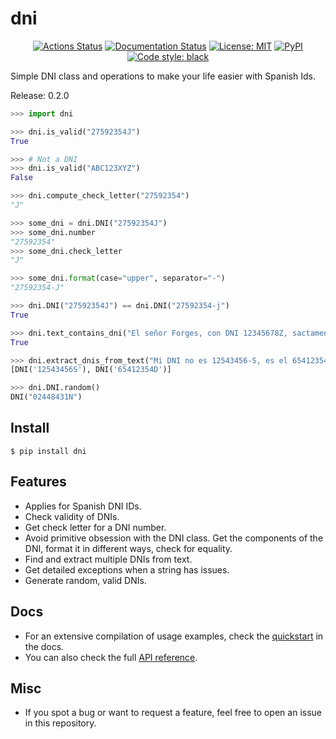 # dni

<p align="center">
<a href="https://github.com/pmartincalvo/dni/actions"><img alt="Actions Status" src="https://github.com/pmartincalvo/dni/workflows/latest/badge.svg"></a>
<a href="https://dni.readthedocs.io/en/stable/?badge=stable"><img alt="Documentation Status" src="https://readthedocs.org/projects/dni/badge/?version=stable"></a>
<a href="https://github.com/pmartincalvo/dni/blob/main/LICENSE"><img alt="License: MIT" src="https://black.readthedocs.io/en/stable/_static/license.svg"></a>
<a href="https://pypi.org/project/dni/"><img alt="PyPI" src="https://img.shields.io/pypi/v/dni"></a>
<a href="https://github.com/psf/black"><img alt="Code style: black" src="https://img.shields.io/badge/code%20style-black-000000.svg"></a>
</p>

Simple DNI class and operations to make your life easier with Spanish Ids.

Release: 0.2.0

```python
>>> import dni

>>> dni.is_valid("27592354J")
True

>>> # Not a DNI
>>> dni.is_valid("ABC123XYZ")
False

>>> dni.compute_check_letter("27592354")
"J"

>>> some_dni = dni.DNI("27592354J")
>>> some_dni.number
"27592354"
>>> some_dni.check_letter
"J"

>>> some_dni.format(case="upper", separator="-")
"27592354-J"

>>> dni.DNI("27592354J") == dni.DNI("27592354-j")
True

>>> dni.text_contains_dni("El señor Forges, con DNI 12345678Z, sactamente.")
True

>>> dni.extract_dnis_from_text("Mi DNI no es 12543456-S, es el 65412354-D.")
[DNI('12543456S'), DNI('65412354D')]

>>> dni.DNI.random()
DNI("02448431N")
```

## Install

```shell
$ pip install dni
```

## Features

* Applies for Spanish DNI IDs.
* Check validity of DNIs.
* Get check letter for a DNI number.
* Avoid primitive obsession with the DNI class. Get the components of the DNI, 
  format it in different ways, check for equality.
* Find and extract multiple DNIs from text.
* Get detailed exceptions when a string has issues.
* Generate random, valid DNIs.

## Docs

* For an extensive compilation of usage examples, check the
  [quickstart](https://dni.readthedocs.io/en/0.2.0/quickstart.html) 
  in the docs.
* You can also check the full [API reference](https://dni.readthedocs.io/en/0.2.0/api_reference.html).

## Misc

* If you spot a bug or want to request a feature, feel free to open an issue in
  this repository.
